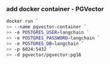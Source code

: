 ### add docker container - PGVector

```bash
docker run `
>> --name pgvector-container `
>> -e POSTGRES_USER=langchain `
>> -e POSTGRES_PASSWORD=langchain `
>> -e POSTGRES_DB=langchain `
>> -p 6024:5432 `
>> -d pgvector/pgvector:pg16
```

